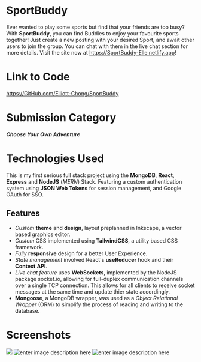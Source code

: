 # SportBuddy
Ever wanted to play some sports but find that your friends are too busy? With **SportBuddy**, you can find Buddies to enjoy your favourite sports together! Just create a new posting with your desired Sport, and await other users to join the group. You can chat with them in the live chat section for more details. Visit the site now at https://SportBuddy-Elle.netlify.app!

# Link to Code
https://GitHub.com/Elliott-Chong/SportBuddy
# Submission Category

***Choose Your Own Adventure***
# Technologies Used
This is my first serious full stack project using the **MongoDB**, **React**, **Express** and **NodeJS** (*MERN*) Stack. Featuring a custom authentication system using **JSON Web Tokens** for session management, and Google OAuth for SSO. 

## Features

 - *Custom* **theme** and **design**, layout preplanned in Inkscape, a vector based graphics editor.
 - *Custom* CSS implemented using **TailwindCSS**, a utility based CSS framework.
 - *Fully* **responsive** design for a better User Experience.
 - *State management* involved React's **useReducer** hook and their **Context** **API**.
 - *Live chat feature* uses **WebSockets**, implemented by the NodeJS package socket.io, allowing for full-duplex communication channels over a single TCP connection. This allows for all clients to receive socket messages at the same time and update thier state accordingly.
 - **Mongoose**, a MongoDB wrapper, was used as a *Object Relational Wrapper* (ORM) to simplify the process of reading and writing to the database.

# Screenshots
![](https://i.imgur.com/9cKWVQe.png)
![enter image description here](https://i.imgur.com/nZ8LN6Y.png)
![enter image description here](https://i.imgur.com/f3Upowa.png)
